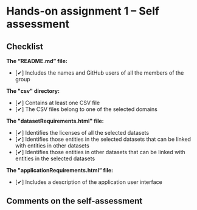 # Hands-on assignment 1 – Self assessment

## Checklist

**The “README.md” file:**

- [✔] Includes the names and GitHub users of all the members of the group

**The "csv" directory:**

- [✔] Contains at least one CSV file 
- [✔] The CSV files belong to one of the selected domains

**The "datasetRequirements.html" file:**

- [✔] Identifies the licenses of all the selected datasets
- [✔] Identifies those entities in the selected datasets that can be linked with entities in other datasets
- [✔] Identifies those entities in other datasets that can be linked with entities in the selected datasets 

**The "applicationRequirements.html” file:**

- [✔] Includes a description of the application user interface

## Comments on the self-assessment

